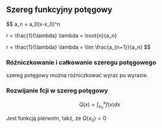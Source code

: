 ## Szereg funkcyjny potęgowy
$$
a_n = a_0(x-x_0)^n

r = \frac{1}{\lambda}
\lambda = \root{n}{a_n}

r = \frac{1}{\lambda}
\lambda = \lim \frac{a_{n+1}}{a_n}
$$

### Różniczkowanie i całkowanie szeregu potęgowego
szereg potęgowy można różniczkować wyraz po wyrazie.

### Rozwijanie fcji w szereg potęgowy

$$
Q(x) = \int_{x_0}^{x} f(x) dx
$$

Jest funkcją pierwotn, takż, że $Q(x_0) = 0$
